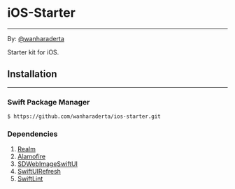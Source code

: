 # iOS-Starter
-------------

By: [@wanharaderta](https://github.com/wanharaderta)

Starter kit for iOS.

## Installation
-------------
### Swift Package Manager
```
$ https://github.com/wanharaderta/ios-starter.git

```

### Dependencies
1. [Realm](https://github.com/realm/realm-cocoa)
2. [Alamofire](https://github.com/Alamofire/Alamofire)
3. [SDWebImageSwiftUI](https://github.com/SDWebImage/SDWebImageSwiftUI)
4. [SwiftUIRefresh](https://github.com/siteline/SwiftUIRefresh)
5. [SwiftLint](https://github.com/realm/SwiftLint)

